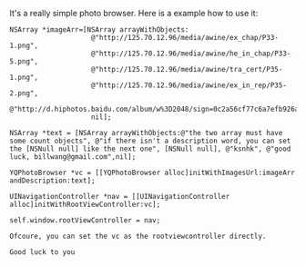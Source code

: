 It's a really simple photo browser. Here is a example how to use it:


    NSArray *imageArr=[NSArray arrayWithObjects:
                        @"http://125.70.12.96/media/awine/ex_chap/P33-1.png",
                        @"http://125.70.12.96/media/awine/he_in_chap/P33-5.png",
                        @"http://125.70.12.96/media/awine/tra_cert/P35-1.png",
                        @"http://125.70.12.96/media/awine/ex_in_rep/P35-2.png",
                        @"http://d.hiphotos.baidu.com/album/w%3D2048/sign=0c2a56cf77c6a7efb926af26c9c2ae51/32fa828ba61ea8d316248714960a304e251f5898.jpg",
                        nil];
    
    NSArray *text = [NSArray arrayWithObjects:@"the two array must have some count objects", @"if there isn't a description word, you can set the [NSNull null] like the next one", [NSNull null], @"ksnhk", @"good luck, billwang@gmail.com",nil];
    
    YQPhotoBrowser *vc = [[YQPhotoBrowser alloc]initWithImagesUrl:imageArr andDescription:text];
    
    UINavigationController *nav = [[UINavigationController alloc]initWithRootViewController:vc];
    
    self.window.rootViewController = nav;
    
    Ofcoure, you can set the vc as the rootviewcontroller directly.
    
    Good luck to you
